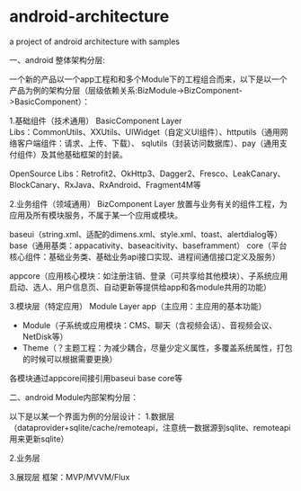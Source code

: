 # android-architecture
a project of android architecture with samples

一、android 整体架构分层: 

一个新的产品以一个app工程和和多个Module下的工程组合而来，以下是以一个产品为例的架构分层（层级依赖关系:BizModule->BizComponent->BasicComponent）：

    
1.基础组件（技术通用） BasicComponent Layer       
 Libs：CommonUtils、XXUtils、UIWidget（自定义UI组件）、httputils（通用网络客户端组件：请求、上传、下载）、
       sqlutils（封装访问数据库）、pay（通用支付组件）及其他基础框架的封装。
  
 OpenSource Libs：Retrofit2、OkHttp3、Dagger2、Fresco、LeakCanary、BlockCanary、RxJava、RxAndroid、Fragment4M等

2.业务组件（领域通用） BizComponent Layer
  放置与业务有关的组件工程，为应用及所有模块服务，不属于某一个应用或模块。
  
  baseui（string.xml、适配的dimens.xml、style.xml、toast、alertdialog等）
  base（通用基类：appacativity、baseacitivity、baseframment）
  core（平台核心组件：基础业务类、基础业务api接口实现、进程间通信接口定义及服务）
  
  appcore（应用核心模块：如注册注销、登录（可共享给其他模块）、子系统应用启动、选人、用户信息页、自动更新等提供给app和各module共用的功能）
  
3.模块层（特定应用） Module Layer
app（主应用：主应用的基本功能）
+ Module（子系统或应用模块：CMS、聊天（含视频会话）、音视频会议、NetDisk等）
+ Theme（？主题工程：为减少耦合，尽量少定义属性，多覆盖系统属性，打包的时候可以根据需要更换）

各模块通过appcore间接引用baseui base core等


二、android Module内部架构分层：

以下是以某一个界面为例的分层设计：
1.数据层（dataprovider+sqlite/cache/remoteapi，注意统一数据源到sqlite、remoteapi用来更新sqlite）

2.业务层 

3.展现层
框架：MVP/MVVM/Flux

